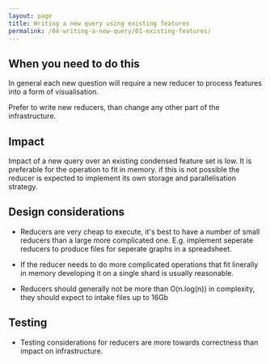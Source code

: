```yaml
---
layout: page
title: Writing a new query using existing features
permalink: /04-writing-a-new-query/01-existing-features/
---
```


## When you need to do this

In general each new question will require a new reducer to process features into a form of visualisation. 

Prefer to write new reducers, than change any other part of the infrastructure.

## Impact

Impact of a new query over an existing condensed feature set is low. It is preferable for the operation to fit in memory. if this is not possible the reducer is expected to implement its own storage and parallelisation strategy.

## Design considerations

 - Reducers are very cheap to execute, it's best to have a number of small reducers than a large more complicated one. E.g. implement seperate reducers to produce files for seperate graphs in a spreadsheet.
 
 - If the reducer needs to do more complicated operations that fit linerally in memory developing it on a single shard is usually reasonable. 
 
 - Reducers should generally not be more than O(n.log(n)) in complexity, they should expect to intake files up to 16Gb 
   
## Testing

 - Testing considerations for reducers are more towards correctness than impact on infrastructure.
